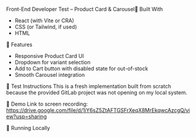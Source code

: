 Front-End Developer Test – Product Card & Carousel🔧 Built With
- React (with Vite or CRA)
- CSS (or Tailwind, if used)
- HTML

📌 Features
- Responsive Product Card UI
- Dropdown for variant selection
- Add to Cart button with disabled state for out-of-stock
- Smooth Carousel integration

🧪 Test Instructions
This is a fresh implementation built from scratch because the provided GitLab project was not opening on my local system.

🎥 Demo
Link to screen recording: https://drive.google.com/file/d/1iY6sZ5ZtAFTGSFrXeqX8MrEkqwcAzcgQ/view?usp=sharing

🚀 Running Locally
